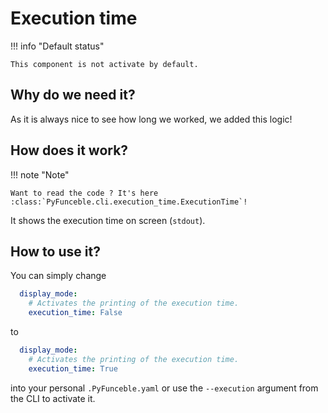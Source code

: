 # Execution time

!!! info "Default status"

    This component is not activate by default.

## Why do we need it?

As it is always nice to see how long we worked, we added this logic!

## How does it work?

!!! note "Note"

    Want to read the code ? It's here
    :class:`PyFunceble.cli.execution_time.ExecutionTime`!

It shows the execution time on screen (`stdout`).

## How to use it?

You can simply change

```yaml
  display_mode:
    # Activates the printing of the execution time.
    execution_time: False
```

to

```yaml
  display_mode:
    # Activates the printing of the execution time.
    execution_time: True
```

into your personal `.PyFunceble.yaml` or use the `--execution`
argument from the CLI to activate it.
